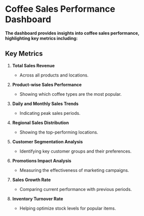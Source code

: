 # Coffee Sales Performance Dashboard
**The dashboard provides insights into coffee sales performance, highlighting key metrics including:**
## Key Metrics

1. **Total Sales Revenue**
   - Across all products and locations.

2. **Product-wise Sales Performance**
   - Showing which coffee types are the most popular.

3. **Daily and Monthly Sales Trends**
   - Indicating peak sales periods.

4. **Regional Sales Distribution**
   - Showing the top-performing locations.

5. **Customer Segmentation Analysis**
   - Identifying key customer groups and their preferences.

6. **Promotions Impact Analysis**
   - Measuring the effectiveness of marketing campaigns.

7. **Sales Growth Rate**
   - Comparing current performance with previous periods.

8. **Inventory Turnover Rate**
   - Helping optimize stock levels for popular items.
